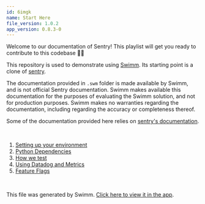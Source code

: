```yaml
---
id: 6imgk
name: Start Here
file_version: 1.0.2
app_version: 0.8.3-0
---
```


<!-- Intro - Do not remove this comment -->
Welcome to our documentation of Sentry! This playlist will get you ready to contribute to this codebase 💪🏻

This repository is used to demonstrate using [Swimm](https://swimm.io). Its starting point is a clone of [sentry](https://github.com/getsentry/sentry).

The documentation provided in `.swm` folder is made available by Swimm, and is not official Sentry documentation. Swimm makes available this documentation for the purposes of evaluating the Swimm solution, and not for production purposes. Swimm makes no warranties regarding the documentation, including regarding the accuracy or completeness thereof.

Some of the documentation provided here relies on [sentry's documentation](https://github.com/getsentry/develop).

<br/>

<!-- Steps - Do not remove this comment -->
1. [Setting up your environment](setting-up-your-environment.ncu19.sw.md)
2. [Python Dependencies](python-dependencies.opzh6.sw.md)
3. [How we test](how-we-test.91kw1.pl.sw.md)
4. [Using Datadog and Metrics](using-datadog-and-metrics.12f0c.sw.md)
5. [Feature Flags](feature-flags.pkqwi.pl.sw.md)


<br/>

This file was generated by Swimm. [Click here to view it in the app](https://app.swimm.io/repos/Z2l0aHViJTNBJTNBc2VudHJ5JTNBJTNBc3dpbW1pbw==/docs/6imgk).